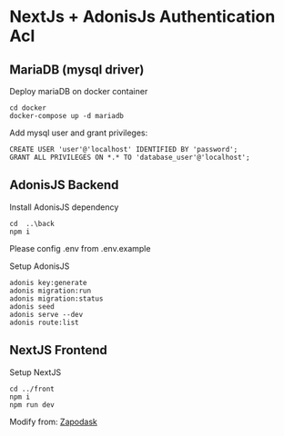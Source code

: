 # NextJs + AdonisJs Authentication Acl

## MariaDB (mysql driver)
Deploy mariaDB on docker container 
```
cd docker
docker-compose up -d mariadb
```

Add mysql user and grant privileges:
```
CREATE USER 'user'@'localhost' IDENTIFIED BY 'password';
GRANT ALL PRIVILEGES ON *.* TO 'database_user'@'localhost';
```

## AdonisJS Backend
Install AdonisJS dependency
```
cd  ..\back
npm i
```

Please config .env from .env.example

Setup AdonisJS
```
adonis key:generate
adonis migration:run
adonis migration:status
adonis seed
adonis serve --dev
adonis route:list
```

## NextJS Frontend
Setup NextJS
```
cd ../front
npm i
npm run dev
```

Modify from: [Zapodask](https://github.com/Zapodask/Nextjs-Adonisjs_auth-acl)